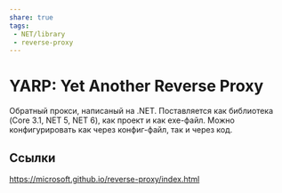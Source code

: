 ```yaml
---
share: true
tags:
 - NET/library
 - reverse-proxy
---
```

# YARP: Yet Another Reverse Proxy
Обратный прокси, написаный на .NET. Поставляется как библиотека (Core 3.1, NET 5, NET 6), как проект и как exe-файл.
Можно конфигурировать как через конфиг-файл, так и через код.

## Ссылки
https://microsoft.github.io/reverse-proxy/index.html